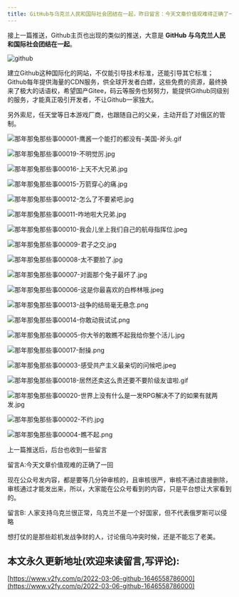 ```yaml
---
title: GitHub与乌克兰人民和国际社会团结在一起，昨日留言：今天文章价值观难得正确了一回
---
```




接上一篇推送，Github主页也出现的类似的推送，大意是 **GitHub 与乌克兰人民和国际社会团结在一起**。

![github](https://cdn.fangyuanxiaozhan.com/assets/1646559387331epRa5DxE.png)

建立Github这种国际化的网站，不仅能引导技术标准，还能引导其它标准；Github每年提供海量的CDN服务，供全球开发者白嫖，这些免费的资源，最终换来了极大的话语权，希望国产Gitee，码云等服务也努努力，能提供Github同级别的服务，才能真正吸引开发者，不让Github一家独大。

另外索尼，任天堂等日本游戏厂商，也跟随自己的父亲，主动开启了对俄区的管制。

![那年那兔那些事00001-鹰酱一个能打的都没有-美国-斧头.gif](https://cdn.fangyuanxiaozhan.com/assets/1646558808749FFGPTkbm.gif)

![那年那兔那些事00019-不明觉厉.jpg](https://cdn.fangyuanxiaozhan.com/assets/1646558808689bRxP0NFJ.jpeg)

![那年那兔那些事00016-上天不大兄弟.jpg](https://cdn.fangyuanxiaozhan.com/assets/1646558808731AGM03BcE.jpeg)

![那年那兔那些事00015-万箭穿心的痛.jpg](https://cdn.fangyuanxiaozhan.com/assets/1646558808669bra5acQR.jpeg)

![那年那兔那些事00012-怎么了不要紧吧.jpg](https://cdn.fangyuanxiaozhan.com/assets/16465588087066mf6S6jk.jpeg)

![那年那兔那些事00011-咋地啦大兄弟.jpg](https://cdn.fangyuanxiaozhan.com/assets/1646558808768BAZZpBbR.jpeg)

![那年那兔那些事00010-我会儿坐上我们自己的航母指挥位.jpeg](https://cdn.fangyuanxiaozhan.com/assets/1646558808716hA1dG0n8.jpeg)

![那年那兔那些事00009-君子之交.jpg](https://cdn.fangyuanxiaozhan.com/assets/1646558808681Ea3Rem26.jpeg)

![那年那兔那些事00008-太不要脸了.jpg](https://cdn.fangyuanxiaozhan.com/assets/1646558808729Wp4JaZGM.jpeg)

![那年那兔那些事00007-对面那个兔子最坏了.jpg](https://cdn.fangyuanxiaozhan.com/assets/1646558808711MpQN0HSc.jpeg)

![那年那兔那些事00006-这是你最喜欢的白桦林哦.jpeg](https://cdn.fangyuanxiaozhan.com/assets/1646558808698QMeKsS0m.jpeg)

![那年那兔那些事00013-战争的结局毫无悬念.png](https://cdn.fangyuanxiaozhan.com/assets/1646558808704HjnxchQH.png)

![那年那兔那些事00014-你敢动我试试.png](https://cdn.fangyuanxiaozhan.com/assets/1646558808744RRa6bk2B.png)

![那年那兔那些事00005-你大爷的敢瞧不起我给你整个活儿.jpg](https://cdn.fangyuanxiaozhan.com/assets/1646558808733z0WHe7SH.jpeg)

![那年那兔那些事00017-耐操.png](https://cdn.fangyuanxiaozhan.com/assets/1646558808765m7trnGi7.png)

![那年那兔那些事00003-感受共产主义最亲切的问候吧.jpeg](https://cdn.fangyuanxiaozhan.com/assets/1646558808746BxxPdXKb.jpeg)

![那年那兔那些事00018-居然还卖这么贵还要不要阶级友谊啦.gif](https://cdn.fangyuanxiaozhan.com/assets/16465588090810e1dbw6T.gif)

![那年那兔那些事00020-世界上没有什么是一发RPG解决不了的如果有就两发.jpg](https://cdn.fangyuanxiaozhan.com/assets/16465588087731tbWfCZp.jpeg)

![那年那兔那些事00002-不约.jpg](https://cdn.fangyuanxiaozhan.com/assets/16465588087782Q1Xz80k.jpeg)

![那年那兔那些事00004-瞧不起.png](https://cdn.fangyuanxiaozhan.com/assets/16465588088893WjwBZ7y.png)

上一篇推送后，后台也收到一些留言

留言A:今天文章价值观难的正确了一回

现在公众号发内容，都是要等几分钟审核的，且审核很严，审核不通过直接删除，审核通过才能发出来，所以，大家能在公众号看到的内容，只是平台想让大家看到的。

留言B: 人家支持乌克兰很正常，乌克兰不是一个好国家，但不代表俄罗斯可以侵略

想打仗的是那些趁机发战争财的人，讨论俄乌冲突时候，还是不能忘了老美。



## 本文永久更新地址(欢迎来读留言,写评论):

[https://www.v2fy.com/p/2022-03-06-github-1646558786000](https://www.v2fy.com/p/2022-03-06-github-1646558786000)
